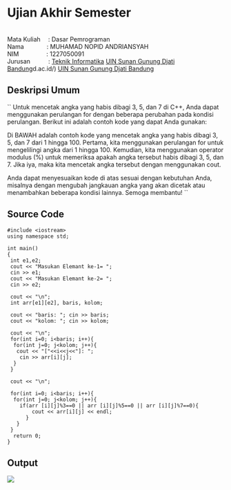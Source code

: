 # Ujian Akhir Semester 
<br>Mata Kuliah&ensp;&ensp; : Dasar Pemrograman
<br>Nama&ensp;&ensp;&ensp;&ensp;&ensp;&ensp;&ensp;&nbsp;: MUHAMAD NOPID ANDRIANSYAH
<br>NIM&emsp;&emsp;&emsp;&emsp;&nbsp; : 1227050091
<br>Jurusan&emsp;&emsp;&emsp;: [Teknik Informatika](http://if.uinsgd.ac.id/) [UIN Sunan Gunung Djati Bandung](https://uinsgd.ac.id/)d.ac.id/) [UIN Sunan Gunung Djati Bandung](https://uinsgd.ac.id/) 

## Deskripsi Umum
``
Untuk mencetak angka yang habis dibagi 3, 5, dan 7 di C++, Anda dapat menggunakan perulangan for dengan beberapa perubahan pada kondisi perulangan. Berikut ini adalah contoh kode yang dapat Anda gunakan:

Di BAWAH adalah contoh kode yang mencetak angka yang habis dibagi 3, 5, dan 7 dari 1 hingga 100. Pertama, kita menggunakan perulangan for untuk mengelilingi angka dari 1 hingga 100. Kemudian, kita menggunakan operator modulus (%) untuk memeriksa apakah angka tersebut habis dibagi 3, 5, dan 7. Jika iya, maka kita mencetak angka tersebut dengan menggunakan cout.

Anda dapat menyesuaikan kode di atas sesuai dengan kebutuhan Anda, misalnya dengan mengubah jangkauan angka yang akan dicetak atau menambahkan beberapa kondisi lainnya. Semoga membantu!
``
## Source Code
```
#include <iostream>
using namespace std;

int main()
{
 int e1,e2;
 cout << "Masukan Elemant ke-1= ";
 cin >> e1;
 cout << "Masukan Elemant ke-2= ";
 cin >> e2;
	
 cout << "\n";
 int arr[e1][e2], baris, kolom;
 
 cout << "baris: "; cin >> baris;
 cout << "kolom: "; cin >> kolom;
 
 cout << "\n";
 for(int i=0; i<baris; i++){
  for(int j=0; j<kolom; j++){
   cout << "["<<i<<j<<"]: ";
   	cin >> arr[i][j];
  }
 }
 
 cout << "\n";
 
 for(int i=0; i<baris; i++){
  for(int j=0; j<kolom; j++){
  	if(arr [i][j]%3==0 || arr [i][j]%5==0 || arr [i][j]%7==0){
  		cout << arr[i][j] << endl;
	  }
   }
 }
  return 0;
}
```
## Output

<img src="output1.3.png">

